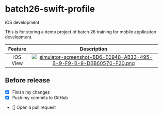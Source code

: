 # batch26-swift-profile
iOS development

This is for storing a demo project of batch 26 training for mobile applicaiton development.

|Feature|Description|
|:--:|:--:|
|iOS View|[![simulator-screenshot-BD6-E0948-AB33-495-B-9-F9-B-9-DBB60570-F20.png](https://i.postimg.cc/RhCSqHN9/simulator-screenshot-BD6-E0948-AB33-495-B-9-F9-B-9-DBB60570-F20.png)](https://postimg.cc/KkVSH4Ps)|

## Before release
- [x] Finish my changes
- [x] Push my commits to GitHub
- [] Open a pull request
